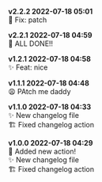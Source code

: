 **v2.2.2 2022-07-18 05:01**  
🐞 Fix: patch  

**v2.2.1 2022-07-18 04:59**  
🚨 ALL DONE!!  

**v1.2.1 2022-07-18 04:58**  
✨ Feat: nice  

**v1.1.1 2022-07-18 04:48**  
😩 PAtch me daddy  

**v1.1.0 2022-07-18 04:33**  
✨ New changelog file  
🏗 Fixed changelog action  

**v1.0.0 2022-07-18 04:29**  
🚨 Added new action!  
✨ New changelog file  
🏗 Fixed changelog action  
